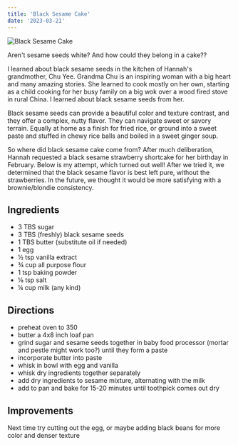 ```yaml
---
title: 'Black Sesame Cake'
date: '2023-03-21'
---
```

![Black Sesame Cake](/images/recipes/black-sesame-cake.jpg)

Aren't sesame seeds white? And how could they belong in a cake??

I learned about black sesame seeds in the kitchen of Hannah's grandmother, Chu Yee. Grandma Chu is an inspiring woman with a big heart and many amazing stories. She learned to cook mostly on her own, starting as a child cooking for her busy family on a big wok over a wood fired stove in rural China.  I learned about black sesame seeds from her.

Black sesame seeds can provide a beautiful color and texture contrast, and they offer a complex, nutty flavor. They can navigate sweet or savory terrain. Equally at home as a finish for fried rice, or ground into a sweet paste and stuffed in chewy rice balls and boiled in a sweet ginger soup.

So where did black sesame cake come from?  After much deliberation, Hannah requested a black sesame strawberry shortcake for her birthday in February. Below is my attempt, which turned out well! After we tried it, we determined that the black sesame flavor is best left pure, without the strawberries. In the future, we thought it would be more satisfying with a brownie/blondie consistency.

## Ingredients
- 3 TBS sugar
- 3 TBS (freshly) black sesame seeds
- 1 TBS butter (substitute oil if needed)
- 1 egg
- ½ tsp vanilla extract
- ¾ cup all purpose flour
- 1 tsp baking powder
- ⅛ tsp salt
- ¼ cup milk (any kind)

## Directions
- preheat oven to 350
- butter a 4x8 inch loaf pan
- grind sugar and sesame seeds together in baby food processor (mortar and pestle might work too?) until they form a paste
- incorporate butter into paste
- whisk in bowl with egg and vanilla
- whisk dry ingredients together separately
- add dry ingredients to sesame mixture, alternating with the milk
- add to pan and bake for 15-20 minutes until toothpick comes out dry

## Improvements

Next time try cutting out the egg, or maybe adding black beans for more color and denser texture
